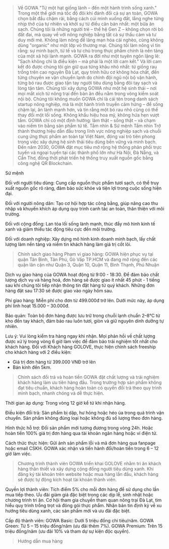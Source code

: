 > Về GOWA
"Từ một hạt giống lành – đến một hành trình sống xanh."
Trong một thế giới mà tốc độ đôi khi đánh đổi cả sự an toàn, GOWA chọn bắt đầu chậm rãi, bằng cách cúi mình xuống đất, lắng nghe từng nhịp thở của tự nhiên và khởi sự từ điều căn bản nhất: một bữa ăn sạch.
Chúng tôi là những người trẻ – thế hệ Gen Z – không chọn rời bỏ đất đai, mà quay về với nông nghiệp bằng tất cả sự thấu cảm và tư duy mới mẻ. Không làm nông để lãng mạn hóa cái nghèo, cũng không dùng "organic" như một lớp vỏ thương mại. Chúng tôi làm nông vì tin rằng: sự minh bạch, tử tế và tự chủ trong thực phẩm chính là nền tảng của một xã hội lành mạnh.
GOWA ra đời như một tuyên ngôn lặng lẽ:
"Sạch không chỉ là điều kiện – mà phải là một lời cam kết."
Và lời cam kết đó được chúng tôi gìn giữ qua từng khâu nhỏ nhất: từ giống rau trồng trên cao nguyên Đà Lạt, quy trình hữu cơ không hóa chất, đến từng chuyến xe vận chuyển lạnh do chính đội ngũ nội bộ vận hành, từng bó rau được giao tận tay người tiêu dùng bằng đôi tay sạch và lòng tận tâm.
Chúng tôi xây dựng GOWA như một hệ sinh thái – nơi mọi mắt xích từ nông trại đến bàn ăn đều nằm trong vòng kiểm soát nội bộ. Chúng tôi không muốn GOWA chỉ là cái tên trong danh sách startup nông nghiệp, mà là một hành trình truyền cảm hứng – để sống chậm lại, ăn lành mạnh hơn, và tin rằng một bó rau nhỏ cũng có thể thay đổi một lối sống.
Không khẩu hiệu hoa mỹ, không hứa hẹn vượt tầm. GOWA chỉ có một định hướng: làm thật – sống thật – và chạm vào niềm tin bằng sản phẩm tử tế.
> Tầm nhìn & Sứ mệnh 
Tầm nhìn
Trở thành thương hiệu dẫn đầu trong lĩnh vực nông nghiệp sạch và chuỗi cung ứng thực phẩm an toàn tại Việt Nam, đóng vai trò tiên phong trong việc xây dựng hệ sinh thái tiêu dùng bền vững và minh bạch.
Đến năm 2030, GOWA đặt mục tiêu mở rộng hệ thống phân phối trực tuyến và ngoại tuyến tại các thành phố lớn như Hà Nội, Đà Nẵng, và Cần Thơ, đồng thời phát triển hệ thống truy xuất nguồn gốc bằng công nghệ QR Blockchain.


Sứ mệnh


Đối với người tiêu dùng: Cung cấp nguồn thực phẩm tươi sạch, có thể truy xuất nguồn gốc rõ ràng, đảm bảo sức khỏe và tiện lợi trong cuộc sống hiện đại.


Đối với người nông dân: Tạo cơ hội hợp tác công bằng, giúp nâng cao thu nhập và khuyến khích áp dụng quy trình canh tác an toàn, thân thiện với môi trường.


Đối với cộng đồng: Lan tỏa lối sống lành mạnh, thúc đẩy mô hình kinh tế xanh và giảm thiểu tác động tiêu cực đến môi trường.


Đối với doanh nghiệp: Xây dựng mô hình kinh doanh minh bạch, lấy chất lượng làm nền tảng và niềm tin khách hàng làm giá trị cốt lõi.


> Chính sách giao hàng
Phạm vi giao hàng: GOWA hiện phục vụ tại quận Tân Bình, Tân Phú, Gò Vấp TP.HCM và đang mở rộng đến các quận lân cận như Quận 3, Quận 10, Quận 11, Bình Thạnh, Phú Nhuận


Dịch vụ giao hàng của GOWA hoạt động từ 9:00 - 18:30.
Để đảm bảo chất lượng dịch vụ và hàng hoá, đơn hàng sẽ được giao ít nhất 45 phút - 1 tiếng sau khi chúng tôi tiếp nhận thông tin đặt hàng từ quý khách. Những đơn hàng đặt sau 17:30 sẽ được giao vào ngày hôm sau.


Phí giao hàng:
Miễn phí cho đơn từ 499.000đ trở lên.
Dưới mức này, áp dụng phí linh hoạt 15.000 – 30.000đ.


Bảo quản: Toàn bộ đơn hàng được lưu trữ trong chuỗi lạnh chuẩn 2–8°C từ kho đến tay khách, đảm bảo rau luôn tươi, giòn và giữ nguyên dinh dưỡng tự nhiên.


Lưu ý: Vui lòng kiểm tra hàng ngay khi nhận. Mọi phản hồi về chất lượng được xử lý trong vòng 6 giờ làm việc để đảm bảo trải nghiệm tốt nhất cho khách hàng.
Đối với Khách hàng GOLOVE, thực hiện chính sách freeship cho khách hàng với 2 điều kiện:
- Giá trị đơn hàng từ 399.000 VNĐ trở lên
- Bán kính đến 5km. 


> Chính sách đổi trả và hoàn tiền
GOWA đặt chất lượng và trải nghiệm khách hàng làm ưu tiên hàng đầu. Trong trường hợp sản phẩm không đạt tiêu chuẩn, khách hàng hoàn toàn có quyền đổi trả theo quy trình minh bạch, nhanh chóng và dễ thực hiện.


Thời gian áp dụng:
Trong vòng 12 giờ kể từ khi nhận hàng.


Điều kiện đổi trả:
Sản phẩm bị dập, hư hỏng hoặc héo úa trong quá trình vận chuyển.
Sản phẩm không đúng loại hoặc không đủ số lượng theo đơn hàng.


Hình thức hỗ trợ:
Đổi sản phẩm mới tương đương trong vòng 24h.
Hoặc hoàn tiền 100% giá trị đơn hàng qua tài khoản ngân hàng hoặc ví điện tử.


Cách thức thực hiện:
Gửi ảnh sản phẩm lỗi và mã đơn hàng qua fanpage hoặc email CSKH.
GOWA xác nhận và tiến hành đổi/hoàn tiền trong 6 – 12 giờ làm việc.


> Chương trình thành viên
GOWA triển khai GOLOVE nhằm tri ân khách hàng thân thiết và xây dựng cộng đồng người tiêu dùng xanh. Khi đăng ký tài khoản trên website hoặc mua hàng lần đầu, khách hàng sẽ được tự động kích hoạt tài khoản thành viên.


Quyền lợi thành viên:
Tích điểm 5% cho mỗi đơn hàng để sử dụng cho lần mua tiếp theo.
Ưu đãi giảm giá đặc biệt trong các dịp lễ, sinh nhật hoặc chương trình tri ân.
Cơ hội tham gia chuyến tham quan nông trại Đà Lạt, tìm hiểu quy trình trồng trọt và đóng gói thực phẩm.
Nhận bản tin định kỳ về xu hướng tiêu dùng xanh, các sản phẩm mới và ưu đãi đặc biệt.


Cấp độ thành viên:
GOWA Basic: Dưới 5 triệu đồng chi tiêu/năm.
GOWA Green: Từ 5 – 15 triệu đồng/năm (ưu đãi thêm 7%).
GOWA Premium: Trên 15 triệu đồng/năm (ưu đãi 10% và tham dự sự kiện độc quyền).


> Hướng dẫn mua hàng
